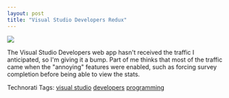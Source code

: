 ```yaml
---
layout: post
title: "Visual Studio Developers Redux"
---
```


<p><a href="http://www.kindohm.com/vsdevelopers"><img src="http://www.kindohm.com/vsdevelopers/images/vsdevbanner.jpg" border="0" /></a></p>
<p>The Visual Studio Developers web app hasn't received the traffic I anticipated, so I'm giving it a bump.   Part of me thinks that most of the traffic came when the "annoying" features were enabled, such as forcing survey completion before being able to view the stats.  </p>
<div class="tags" id="scid:0767317B-992E-4b12-91E0-4F059A8CECA8:a19e44c1-772b-492a-9471-0646b84f9b1b">Technorati Tags: <a href="http://technorati.com/tags/visual%20studio" rel="tag" target="_blank">visual studio</a> <a href="http://technorati.com/tags/developers" rel="tag" target="_blank">developers</a> <a href="http://technorati.com/tags/programming" rel="tag" target="_blank">programming</a></div> 
